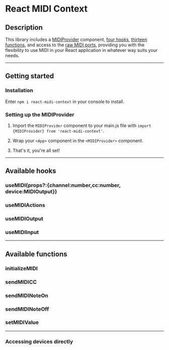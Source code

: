 # React MIDI Context

## Description

This library includes a [MIDIProvider](#setting-up-the-midiprovider) component, [four hooks](#available-hooks),  [thirteen functions](#available-functions), and access to the [raw MIDI ports](#accessing-devices-directly), providing you with the flexibility to use MIDI
in your React application in whatever way suits your needs.

---

## Getting started

### Installation

 Enter `npm i react-midi-context` in your console to install.

### Setting up the MIDIProvider

1. Import the `MIDIProvider` component to your main.js file with `import {MIDIProvider} from 'react-midi-context'`.

2. Wrap your `<App>` component in the `<MIDIProvider>` component.

3. That's it, you're all set!

---

## Available hooks

### useMIDI(props?:{channel:number,cc:number, device:MIDIOutput})

### useMIDIActions

### useMIDIOutput

### useMIDIInput

---

## Available functions

### initializeMIDI

### sendMIDICC

### sendMIDINoteOn

### sendMIDINoteOff

### setMIDIValue

---

### Accessing devices directly
